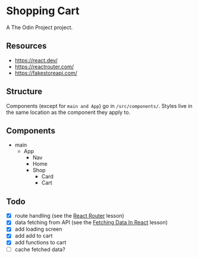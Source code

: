 # Shopping Cart

A The Odin Project project.

## Resources

- https://react.dev/
- https://reactrouter.com/
- https://fakestoreapi.com/

## Structure

Components (except for `main and App`) go in `/src/components/`. Styles live in the same location as the component they apply to.

## Components

- main
    - App
        - Nav
        - Home
        - Shop
            - Card
            - Cart

## Todo

- [x] route handling (see the [React Router](https://www.theodinproject.com/lessons/node-path-react-new-react-router) lesson)
- [x] data fetching from API (see the [Fetching Data In React](https://www.theodinproject.com/lessons/node-path-react-new-fetching-data-in-react) lesson)
- [x] add loading screen
- [x] add add to cart
- [x] add functions to cart
- [ ] cache fetched data?